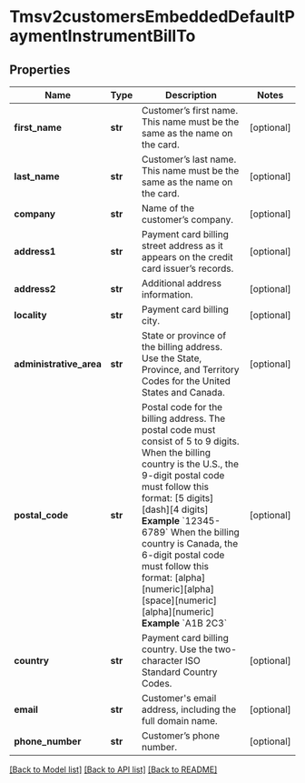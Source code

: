 # Tmsv2customersEmbeddedDefaultPaymentInstrumentBillTo

## Properties
Name | Type | Description | Notes
------------ | ------------- | ------------- | -------------
**first_name** | **str** | Customer’s first name. This name must be the same as the name on the card.  | [optional] 
**last_name** | **str** | Customer’s last name. This name must be the same as the name on the card.  | [optional] 
**company** | **str** | Name of the customer’s company.  | [optional] 
**address1** | **str** | Payment card billing street address as it appears on the credit card issuer’s records.  | [optional] 
**address2** | **str** | Additional address information.  | [optional] 
**locality** | **str** | Payment card billing city.  | [optional] 
**administrative_area** | **str** | State or province of the billing address. Use the State, Province, and Territory Codes for the United States and Canada.  | [optional] 
**postal_code** | **str** | Postal code for the billing address. The postal code must consist of 5 to 9 digits.  When the billing country is the U.S., the 9-digit postal code must follow this format: [5 digits][dash][4 digits]  **Example** &#x60;12345-6789&#x60;  When the billing country is Canada, the 6-digit postal code must follow this format: [alpha][numeric][alpha][space][numeric][alpha][numeric]  **Example** &#x60;A1B 2C3&#x60;  | [optional] 
**country** | **str** | Payment card billing country. Use the two-character ISO Standard Country Codes.  | [optional] 
**email** | **str** | Customer&#39;s email address, including the full domain name.  | [optional] 
**phone_number** | **str** | Customer’s phone number.  | [optional] 

[[Back to Model list]](../README.md#documentation-for-models) [[Back to API list]](../README.md#documentation-for-api-endpoints) [[Back to README]](../README.md)


